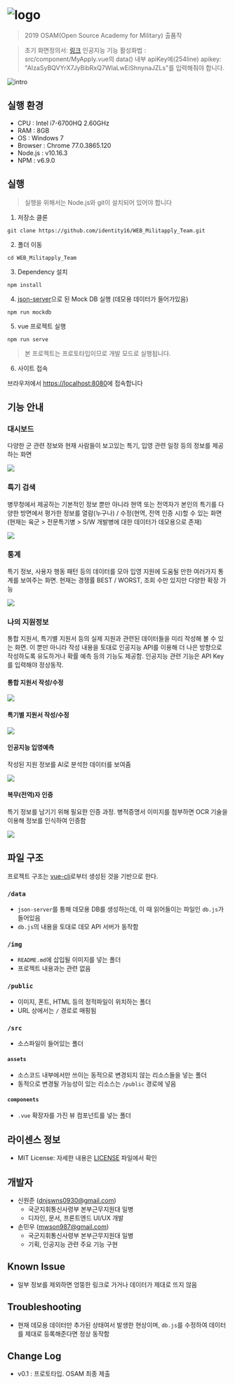 # ![logo](./public/img/logo.png)
> 2019 OSAM(Open Source Academy for Military) 출품작

> 초기 화면정의서: [링크](https://ovenapp.io/view/rl9AHLii5XaYT9M8sxbzFZ9RXaVPNCzh)
> 인공지능 기능 활성화법 : src/component/MyApply.vue의 data() 내부 apiKey에(254line) apikey: "AIzaSyBQVYrX7JyBibRxQ7WIaLwEiShnynaJZLs"를 입력해줘야 합니다.


![intro](./img/intro.gif)

## 실행 환경
- CPU : Intel i7-6700HQ 2.60GHz
- RAM : 8GB
- OS : Windows 7
- Browser : Chrome 77.0.3865.120
- Node.js : v10.16.3
- NPM : v6.9.0

## 실행
> 실행을 위해서는 Node.js와 git이 설치되어 있어야 합니다
1. 저장소 클론
```
git clone https://github.com/identity16/WEB_Militapply_Team.git
```
2. 폴더 이동
```
cd WEB_Militapply_Team
```
3. Dependency 설치
```
npm install
```
4. [json-server](https://github.com/typicode/json-server)으로 된 Mock DB 실행 (데모용 데이터가 들어가있음)
```
npm run mockdb
```
5. vue 프로젝트 실행
```
npm run serve
```
> 본 프로젝트는 프로토타입이므로 개발 모드로 실행됩니다.
6. 사이트 접속

브라우저에서 [https://localhost:8080](https://localhost:8080)에 접속합니다

## 기능 안내

### 대시보드

다양한 군 관련 정보와 현재 사람들이 보고있는 특기, 입영 관련 일정 등의 정보를 제공하는 화면

![](./img/dashboard.png)

### 특기 검색

병무청에서 제공하는 기본적인 정보 뿐만 아니라 현역 또는 전역자가 본인의 특기를 다양한 방면에서 평가한 정보를 열람(누구나) / 수정(현역, 전역 인증 시)할 수 있는 화면(현재는 육군 > 전문특기병 > S/W 개발병에 대한 데이터가 데모용으로 존재)

![](./img/search.png)

### 통계

특기 정보, 사용자 행동 패턴 등의 데이터를 모아 입영 지원에 도움될 만한 여러가지 통계를 보여주는 화면. 현재는 경쟁률 BEST / WORST, 조회 수만 있지만 다양한 확장 가능

![](./img/statistics.png)

### 나의 지원정보

통합 지원서, 특기별 지원서 등의 실제 지원과 관련된 데이터들을 미리 작성해 볼 수 있는 화면. 이 뿐만 아니라 작성 내용을 토대로 인공지능 API를 이용해 더 나은 방향으로 작성하도록 유도하거나 확률 예측 등의 기능도 제공함. 인공지능 관련 기능은 API Key를 입력해야 정상동작.

#### 통합 지원서 작성/수정

![](./img/apply1.png)

#### 특기별 지원서 작성/수정

![](./img/apply2.png)

#### 인공지능 입영예측

작성된 지원 정보를 AI로 분석한 데이터를 보여줌

![](./img/ai1.PNG)

#### 복무(전역)자 인증

특기 정보를 남기기 위해 필요한 인증 과정. 병적증명서 이미지를 첨부하면 OCR 기술을 이용해 정보를 인식하여 인증함

![](./img/ai2.PNG)

## 파일 구조
프로젝트 구조는 [vue-cli](https://github.com/vuejs/vue-cli)로부터 생성된 것을 기반으로 한다.

### `/data`
- `json-server`를 통해 데모용 DB를 생성하는데, 이 때 읽어들이는 파일인 `db.js`가 들어있음
- `db.js`의 내용을 토대로 데모 API 서버가 동작함

### `/img`
- `README.md`에 삽입될 이미지를 넣는 폴더
- 프로젝트 내용과는 관련 없음

### `/public`
- 이미지, 폰트, HTML 등의 정적파일이 위치하는 폴더
- URL 상에서는 `/` 경로로 매핑됨

### `/src`
- 소스파일이 들어있는 폴더

#### `assets`
- 소스코드 내부에서만 쓰이는 동적으로 변경되지 않는 리소스들을 넣는 폴더
- 동적으로 변경될 가능성이 있는 리소스는 `/public` 경로에 넣음

#### `components`
- `.vue` 확장자를 가진 뷰 컴포넌트를 넣는 폴더

## 라이센스 정보
- MIT License: 자세한 내용은 [LICENSE](https://github.com/identity16/dr-mili/blob/master/LICENSE) 파일에서 확인

## 개발자
- 신원준 (dnjswns0930@gmail.com)
  - 국군지휘통신사령부 본부근무지원대 일병
  - 디자인, 문서, 프론트엔드 UI/UX 개발
- 손민우 (mwson987@gmail.com)
  - 국군지휘통신사령부 본부근무지원대 일병
  - 기획, 인공지능 관련 주요 기능 구현

## Known Issue
- 일부 정보를 제외하면 엉뚱한 링크로 가거나 데이터가 제대로 뜨지 않음

## Troubleshooting
- 현재 데모용 데이터만 추가된 상태여서 발생한 현상이며, `db.js`를 수정하여 데이터를 제대로 등록해준다면 정상 동작함

## Change Log
- v0.1 : 프로토타입. OSAM 최종 제출
